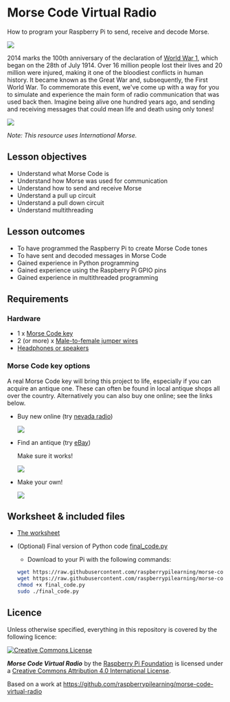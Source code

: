 # Morse Code Virtual Radio

How to program your Raspberry Pi to send, receive and decode Morse.

![](cover.png)

2014 marks the 100th anniversary of the declaration of [World War 1](http://en.wikipedia.org/wiki/World_War_I), which began on the 28th of July 1914. Over 16 million people lost their lives and 20 million were injured, making it one of the bloodiest conflicts in human history. It became known as the Great War and, subsequently, the First World War. To commemorate this event, we've come up with a way for you to simulate and experience the main form of radio communication that was used back then. Imagine being alive one hundred years ago, and sending and receiving messages that could mean life and death using only tones!

![](images/FWW_Centenary__Led_By_IWM_Red-web.png)

*Note: This resource uses International Morse.*

## Lesson objectives

- Understand what Morse Code is
- Understand how Morse was used for communication
- Understand how to send and receive Morse
- Understand a pull up circuit
- Understand a pull down circuit
- Understand multithreading

## Lesson outcomes

- To have programmed the Raspberry Pi to create Morse Code tones
- To have sent and decoded messages in Morse Code
- Gained experience in Python programming
- Gained experience using the Raspberry Pi GPIO pins
- Gained experience in multithreaded programming

## Requirements

### Hardware

- 1 x [Morse Code key](http://www.nevadaradio.co.uk/amateur-radio/morse-keys/mfj-550)
- 2 (or more) x [Male-to-female jumper wires](http://shop.pimoroni.com/products/jumper-jerky)
- [Headphones or speakers](http://thepihut.com/products/mini-portable-speaker-for-the-raspberry-pi)

### Morse Code key options

A real Morse Code key will bring this project to life, especially if you can acquire an antique one. These can often be found in local antique shops all over the country. Alternatively you can also buy one online; see the links below.

- Buy new online (try [nevada radio](http://www.nevadaradio.co.uk/amateur-radio/morse-keys/mfj-550))

  ![](images/MFJ-550.png)

- Find an antique (try [eBay](http://search.ebay.co.uk/antique+morse+code+key))

  Make sure it works!

  ![](images/antique_key.png)

- Make your own!

  ![](images/homebrew_key.png)

## Worksheet & included files

- [The worksheet](worksheet.md)
- (Optional) Final version of Python code [final_code.py](./final_code.py)
    - Download to your Pi with the following commands:

    ```bash
    wget https://raw.githubusercontent.com/raspberrypilearning/morse-code/master/morse_lookup.py --no-check-certificate
    wget https://raw.githubusercontent.com/raspberrypilearning/morse-code/master/final_code.py --no-check-certificate
    chmod +x final_code.py
    sudo ./final_code.py
    ```

## Licence

Unless otherwise specified, everything in this repository is covered by the following licence:

[![Creative Commons License](http://i.creativecommons.org/l/by-sa/4.0/88x31.png)](http://creativecommons.org/licenses/by-sa/4.0/)

***Morse Code Virtual Radio*** by the [Raspberry Pi Foundation](https://www.raspberrypi.org/) is licensed under a [Creative Commons Attribution 4.0 International License](http://creativecommons.org/licenses/by-sa/4.0/).

Based on a work at https://github.com/raspberrypilearning/morse-code-virtual-radio
